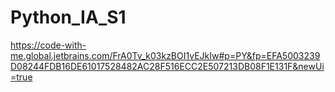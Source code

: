 # Python_IA_S1

https://code-with-me.global.jetbrains.com/FrA0Tv_k03kzBOI1vEJkIw#p=PY&fp=EFA5003239D08244FDB16DE61017528482AC28F516ECC2E507213DB08F1E131F&newUi=true
